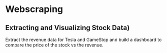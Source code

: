 # Webscraping
## Extracting and Visualizing Stock Data)
Extract the revenue data for Tesla and GameStop and build a dashboard to compare the price of the stock vs the revenue.
